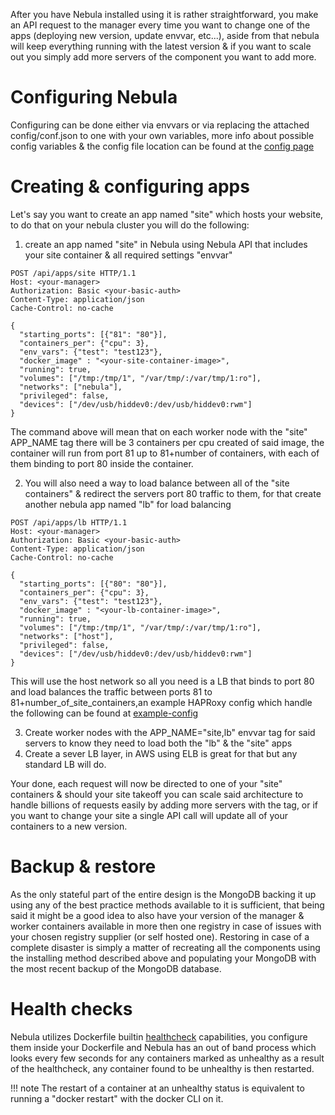 After you have Nebula installed using it is rather straightforward, you make an API request to the manager every time you want to change one of the apps (deploying new version, update envvar, etc...), aside from that nebula will keep everything running with the latest version & if you want to scale out you simply add more servers of the component you want to add more.

# Configuring Nebula

Configuring can be done either via envvars or via replacing the attached config/conf.json to one with your own variables, more info about possible config variables & the config file location can be found at the [config page](http://nebula.readthedocs.io/en/latest/config/)

# Creating & configuring apps

Let's say you want to create an app named "site" which hosts your website, to do that on your nebula cluster you will do the following:

1. create an app named "site" in Nebula using Nebula API that includes your site container & all required settings "envvar"

```
POST /api/apps/site HTTP/1.1
Host: <your-manager>
Authorization: Basic <your-basic-auth>
Content-Type: application/json
Cache-Control: no-cache

{
  "starting_ports": [{"81": "80"}],
  "containers_per": {"cpu": 3},
  "env_vars": {"test": "test123"},
  "docker_image" : "<your-site-container-image>",
  "running": true,
  "volumes": ["/tmp:/tmp/1", "/var/tmp/:/var/tmp/1:ro"],
  "networks": ["nebula"],
  "privileged": false,
  "devices": ["/dev/usb/hiddev0:/dev/usb/hiddev0:rwm"]
}
```

The command above will mean that on each worker node with the "site" APP_NAME tag there will be 3 containers per cpu created of said image, the container will run from port 81 up to 81+number of containers, with each of them binding to port 80 inside the container.

2. You will also need a way to load balance between all of the "site containers" & redirect the servers port 80 traffic to them, for that create another nebula app named "lb" for load balancing

```
POST /api/apps/lb HTTP/1.1
Host: <your-manager>
Authorization: Basic <your-basic-auth>
Content-Type: application/json
Cache-Control: no-cache

{
  "starting_ports": [{"80": "80"}],
  "containers_per": {"cpu": 3},
  "env_vars": {"test": "test123"},
  "docker_image" : "<your-lb-container-image>",
  "running": true,
  "volumes": ["/tmp:/tmp/1", "/var/tmp/:/var/tmp/1:ro"],
  "networks": ["host"],
  "privileged": false,
  "devices": ["/dev/usb/hiddev0:/dev/usb/hiddev0:rwm"]
}
```

This will use the host network so all you need is a LB that binds to port 80 and load balances the traffic between ports 81 to 81+number_of_site_containers,an example HAPRoxy config which handle the following can be found at  [example-config](https://github.com/nebula-orchestrator/nebula/blob/master/docs/haproxy.cfg) 


3. Create worker nodes with the APP_NAME="site,lb" envvar tag for said servers to know they need to load both the "lb" & the "site" apps
4. Create a sever LB layer, in AWS using ELB is great for that but any standard LB will do.

Your done, each request will now be directed to one of your "site" containers & should your site takeoff you can scale said architecture to handle billions of requests easily by adding more servers with the tag, or if you want to change your site a single API call will update all of your containers to a new version.

# Backup & restore

As the only stateful part of the entire design is the MongoDB backing it up using any of the best practice methods available to it is sufficient, that being said it might be a good idea to also have your version of the manager & worker containers available in more then one registry in case of issues with your chosen registry supplier (or self hosted one).
Restoring in case of a complete disaster is simply a matter of recreating all the components using the installing method described above and populating your MongoDB with the most recent backup of the MongoDB database.

# Health checks

Nebula utilizes Dockerfile builtin [healthcheck](https://docs.docker.com/engine/reference/builder/#healthcheck) capabilities, you configure them inside your Dockerfile and Nebula has an out of band process which looks every few seconds for any containers marked as unhealthy as a result of the healthcheck, any container found to be unhealthy is then restarted.
 
!!! note 
    The restart of a container at an unhealthy status is equivalent to running a "docker restart" with the docker CLI on it.

